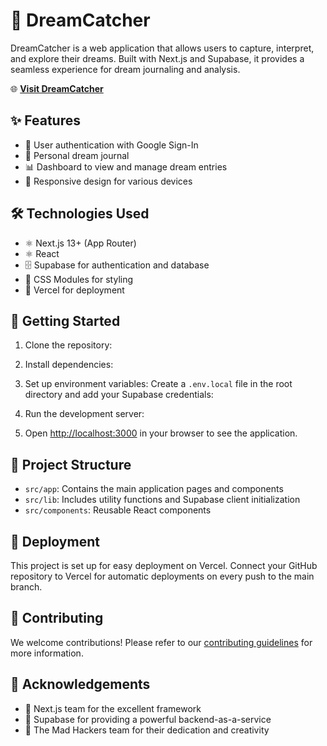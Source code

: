 # 🌙 DreamCatcher

DreamCatcher is a web application that allows users to capture, interpret, and explore their dreams. Built with Next.js and Supabase, it provides a seamless experience for dream journaling and analysis.

🌐 **[Visit DreamCatcher](#)**

## ✨ Features

- 🔐 User authentication with Google Sign-In
- 📓 Personal dream journal
- 📊 Dashboard to view and manage dream entries
- 📱 Responsive design for various devices

## 🛠️ Technologies Used

- ⚛️ Next.js 13+ (App Router)
- ⚛️ React
- 🗄️ Supabase for authentication and database
- 🎨 CSS Modules for styling
- 🚀 Vercel for deployment

## 🚀 Getting Started

1. Clone the repository:

2. Install dependencies:

3. Set up environment variables:
   Create a `.env.local` file in the root directory and add your Supabase credentials:

4. Run the development server:

5. Open [http://localhost:3000](http://localhost:3000) in your browser to see the application.

## 📁 Project Structure

- `src/app`: Contains the main application pages and components
- `src/lib`: Includes utility functions and Supabase client initialization
- `src/components`: Reusable React components

## 🚢 Deployment

This project is set up for easy deployment on Vercel. Connect your GitHub repository to Vercel for automatic deployments on every push to the main branch.

## 🤝 Contributing

We welcome contributions! Please refer to our [contributing guidelines](CONTRIBUTING.md) for more information.

## 🙏 Acknowledgements

- 🎉 Next.js team for the excellent framework
- 🚀 Supabase for providing a powerful backend-as-a-service
- 💪 The Mad Hackers team for their dedication and creativity
